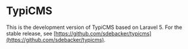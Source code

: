 # TypiCMS
This is the development version of TypiCMS based on Laravel 5.
For the stable release, see [https://github.com/sdebacker/typicms](https://github.com/sdebacker/typicms).
